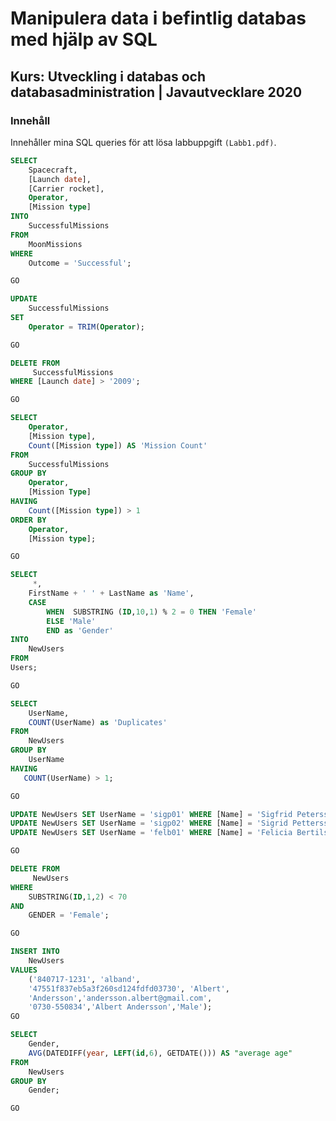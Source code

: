 # Manipulera data i befintlig databas med hjälp av SQL

## Kurs: Utveckling i databas och databasadministration | Javautvecklare 2020



### Innehåll

Innehåller mina SQL queries för att lösa labbuppgift  `(Labb1.pdf)`. 


```sql
SELECT
    Spacecraft,
    [Launch date],
    [Carrier rocket],
    Operator,
    [Mission type]
INTO
    SuccessfulMissions
FROM 
    MoonMissions
WHERE 
    Outcome = 'Successful';

GO
```

```sql
UPDATE 
    SuccessfulMissions
SET 
    Operator = TRIM(Operator);

GO

DELETE FROM
     SuccessfulMissions
WHERE [Launch date] > '2009';

GO
```

```sql
SELECT
    Operator,
    [Mission type],
    Count([Mission type]) AS 'Mission Count'
FROM
    SuccessfulMissions
GROUP BY 
    Operator, 
    [Mission Type]
HAVING 
    Count([Mission type]) > 1
ORDER BY 
    Operator, 
    [Mission type];

GO
```

```sql
SELECT
     *,
    FirstName + ' ' + LastName as 'Name',
    CASE
        WHEN  SUBSTRING (ID,10,1) % 2 = 0 THEN 'Female'
        ELSE 'Male'
        END as 'Gender'
INTO
    NewUsers
FROM 
Users;  

GO
```

```sql
SELECT
    UserName,
    COUNT(UserName) as 'Duplicates'
FROM
    NewUsers
GROUP BY 
    UserName
HAVING 
   COUNT(UserName) > 1;

GO
```

```sql
UPDATE NewUsers SET UserName = 'sigp01' WHERE [Name] = 'Sigfrid Petersson'
UPDATE NewUsers SET UserName = 'sigp02' WHERE [Name] = 'Sigrid Pettersson'
UPDATE NewUsers SET UserName = 'felb01' WHERE [Name] = 'Felicia Bertilsson';

GO
```

```sql
DELETE FROM
     NewUsers
WHERE 
    SUBSTRING(ID,1,2) < 70 
AND
    GENDER = 'Female';

GO
```

```sql
INSERT INTO
    NewUsers
VALUES 
    ('840717-1231', 'alband',
    '47551f837eb5a3f260sd124fdfd03730', 'Albert',
    'Andersson','andersson.albert@gmail.com',
    '0730-550834','Albert Andersson','Male');
GO
```

```sql
SELECT
    Gender,
    AVG(DATEDIFF(year, LEFT(id,6), GETDATE())) AS "average age"
FROM
    NewUsers
GROUP BY
    Gender;

GO
```

